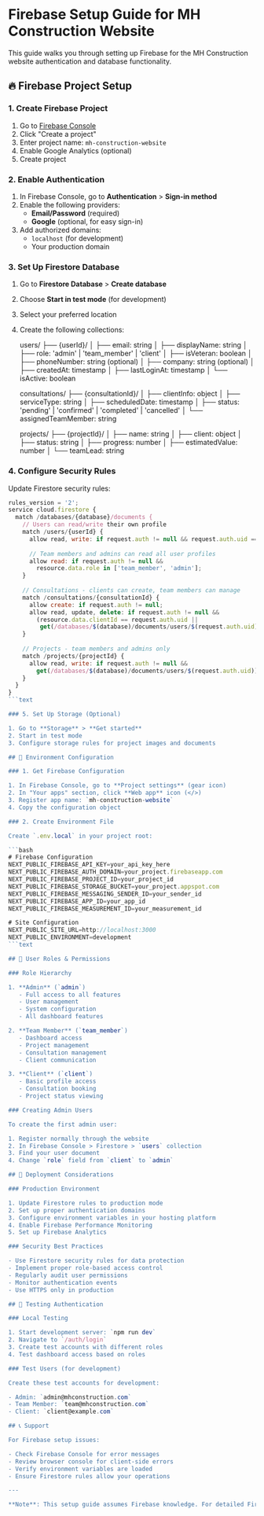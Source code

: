 # Firebase Setup Guide for MH Construction Website

This guide walks you through setting up Firebase for the MH Construction website authentication and database functionality.

## 🔥 Firebase Project Setup

### 1. Create Firebase Project

1. Go to [Firebase Console](https://console.firebase.google.com/)
2. Click "Create a project"
3. Enter project name: `mh-construction-website`
4. Enable Google Analytics (optional)
5. Create project

### 2. Enable Authentication

1. In Firebase Console, go to **Authentication** > **Sign-in method**
2. Enable the following providers:
   - **Email/Password** (required)
   - **Google** (optional, for easy sign-in)
3. Add authorized domains:
   - `localhost` (for development)
   - Your production domain

### 3. Set Up Firestore Database

1. Go to **Firestore Database** > **Create database**
2. Choose **Start in test mode** (for development)
3. Select your preferred location
4. Create the following collections:

   users/
   ├── {userId}/
   │   ├── email: string
   │   ├── displayName: string
   │   ├── role: 'admin' | 'team_member' | 'client'
   │   ├── isVeteran: boolean
   │   ├── phoneNumber: string (optional)
   │   ├── company: string (optional)
   │   ├── createdAt: timestamp
   │   ├── lastLoginAt: timestamp
   │   └── isActive: boolean

   consultations/
   ├── {consultationId}/
   │   ├── clientInfo: object
   │   ├── serviceType: string
   │   ├── scheduledDate: timestamp
   │   ├── status: 'pending' | 'confirmed' | 'completed' | 'cancelled'
   │   └── assignedTeamMember: string

   projects/
   ├── {projectId}/
   │   ├── name: string
   │   ├── client: object
   │   ├── status: string
   │   ├── progress: number
   │   ├── estimatedValue: number
   │   └── teamLead: string

### 4. Configure Security Rules

Update Firestore security rules:

```javascript
rules_version = '2';
service cloud.firestore {
  match /databases/{database}/documents {
    // Users can read/write their own profile
    match /users/{userId} {
      allow read, write: if request.auth != null && request.auth.uid == userId;
      
      // Team members and admins can read all user profiles
      allow read: if request.auth != null && 
        resource.data.role in ['team_member', 'admin'];
    }
    
    // Consultations - clients can create, team members can manage
    match /consultations/{consultationId} {
      allow create: if request.auth != null;
      allow read, update, delete: if request.auth != null && 
        (resource.data.clientId == request.auth.uid ||
         get(/databases/$(database)/documents/users/$(request.auth.uid)).data.role in ['team_member', 'admin']);
    }
    
    // Projects - team members and admins only
    match /projects/{projectId} {
      allow read, write: if request.auth != null && 
        get(/databases/$(database)/documents/users/$(request.auth.uid)).data.role in ['team_member', 'admin'];
    }
  }
}
```text

### 5. Set Up Storage (Optional)

1. Go to **Storage** > **Get started**
2. Start in test mode
3. Configure storage rules for project images and documents

## 🔐 Environment Configuration

### 1. Get Firebase Configuration

1. In Firebase Console, go to **Project settings** (gear icon)
2. In "Your apps" section, click **Web app** icon (</>)
3. Register app name: `mh-construction-website`
4. Copy the configuration object

### 2. Create Environment File

Create `.env.local` in your project root:

```bash
# Firebase Configuration
NEXT_PUBLIC_FIREBASE_API_KEY=your_api_key_here
NEXT_PUBLIC_FIREBASE_AUTH_DOMAIN=your_project.firebaseapp.com
NEXT_PUBLIC_FIREBASE_PROJECT_ID=your_project_id
NEXT_PUBLIC_FIREBASE_STORAGE_BUCKET=your_project.appspot.com
NEXT_PUBLIC_FIREBASE_MESSAGING_SENDER_ID=your_sender_id
NEXT_PUBLIC_FIREBASE_APP_ID=your_app_id
NEXT_PUBLIC_FIREBASE_MEASUREMENT_ID=your_measurement_id

# Site Configuration
NEXT_PUBLIC_SITE_URL=http://localhost:3000
NEXT_PUBLIC_ENVIRONMENT=development
```text

## 👤 User Roles & Permissions

### Role Hierarchy

1. **Admin** (`admin`)
   - Full access to all features
   - User management
   - System configuration
   - All dashboard features

2. **Team Member** (`team_member`)
   - Dashboard access
   - Project management
   - Consultation management
   - Client communication

3. **Client** (`client`)
   - Basic profile access
   - Consultation booking
   - Project status viewing

### Creating Admin Users

To create the first admin user:

1. Register normally through the website
2. In Firebase Console > Firestore > `users` collection
3. Find your user document
4. Change `role` field from `client` to `admin`

## 🚀 Deployment Considerations

### Production Environment

1. Update Firestore rules to production mode
2. Set up proper authentication domains
3. Configure environment variables in your hosting platform
4. Enable Firebase Performance Monitoring
5. Set up Firebase Analytics

### Security Best Practices

- Use Firestore security rules for data protection
- Implement proper role-based access control
- Regularly audit user permissions
- Monitor authentication events
- Use HTTPS only in production

## 🧪 Testing Authentication

### Local Testing

1. Start development server: `npm run dev`
2. Navigate to `/auth/login`
3. Create test accounts with different roles
4. Test dashboard access based on roles

### Test Users (for development)

Create these test accounts for development:

- Admin: `admin@mhconstruction.com`
- Team Member: `team@mhconstruction.com`
- Client: `client@example.com`

## 📞 Support

For Firebase setup issues:

- Check Firebase Console for error messages
- Review browser console for client-side errors
- Verify environment variables are loaded
- Ensure Firestore rules allow your operations

---

**Note**: This setup guide assumes Firebase knowledge. For detailed Firebase documentation, visit [Firebase Docs](https://firebase.google.com/docs).
